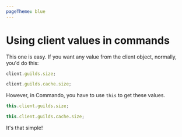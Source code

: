 ```yaml
---
pageTheme: blue
---
```


# Using client values in commands

This one is easy. If you want any value from the client object, normally, you'd do this:

<branch version="11.x">

```js
client.guilds.size;
```

</branch>
<branch version="12.x">

```js
client.guilds.cache.size;
```

</branch>

However, in Commando, you have to use `this` to get these values.

<branch version="11.x">

```js
this.client.guilds.size;
```

</branch>
<branch version="12.x">

```js
this.client.guilds.cache.size;
```

</branch>

It's that simple!
